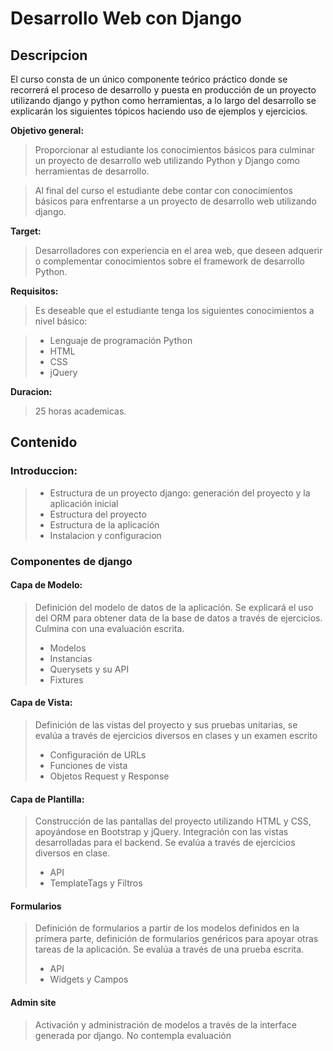 Desarrollo Web con Django
==============================

## Descripcion

El curso consta de un único componente teórico práctico donde se recorrerá el proceso de desarrollo y puesta en producción de un proyecto utilizando django y python como herramientas, a lo largo del desarrollo se explicarán los siguientes tópicos haciendo uso de ejemplos y ejercicios.

**Objetivo general:**

>Proporcionar al estudiante los conocimientos básicos para culminar un proyecto de desarrollo web utilizando Python y Django como herramientas de desarrollo.

> Al final del curso el estudiante debe contar con conocimientos básicos para enfrentarse a un proyecto de desarrollo web utilizando django.

**Target:** 
  
> Desarrolladores con experiencia en el area web, que deseen adquerir o complementar conocimientos sobre el framework de desarrollo Python. 

**Requisitos:**

> Es deseable que el estudiante tenga los siguientes conocimientos a nivel básico:

>* Lenguaje de programación Python
>* HTML
>* CSS
>* jQuery

**Duracion:**
    
> 25 horas academicas.

## Contenido

### Introduccion:

>  * Estructura de un proyecto django: generación del proyecto y la aplicación inicial
>  * Estructura del proyecto
>  * Estructura de la aplicación
>  * Instalacion y configuracion

### Componentes de django

#### Capa de Modelo: 
>Definición del modelo de datos de la aplicación. Se explicará el uso del ORM para obtener data de la base de datos a través de ejercicios. Culmina con una evaluación escrita.
>  
>  * Modelos
>  * Instancias
>  * Querysets y su API
>  * Fixtures
  
#### Capa de Vista: 
>Definición de las vistas del proyecto y sus pruebas unitarias, se evalúa a través de ejercicios diversos en clases y un examen escrito
>  
>  * Configuración de URLs
>  * Funciones de vista
>  * Objetos Request y Response
  
#### Capa de Plantilla: 
>Construcción de las pantallas del proyecto utilizando HTML y CSS, apoyándose en Bootstrap y jQuery. Integración con las vistas desarrolladas para el backend. Se evalúa a través de ejercicios diversos en clase.
>    
>  * API
>  * TemplateTags y Filtros
  
#### Formularios
>Definición de formularios a partir de los modelos definidos en la primera parte, definición de formularios genéricos para apoyar otras tareas de la aplicación. Se evalúa a través de una prueba escrita.
>    
>  * API
>  * Widgets y Campos
  
#### Admin site
>Activación y administración de modelos a través de la interface generada por django. No contempla evaluación